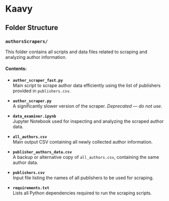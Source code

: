 # Kaavy

## Folder Structure

### `authorsScrapers/`

This folder contains all scripts and data files related to scraping and analyzing author information.

#### Contents:

- **`author_scraper_fast.py`**  
  Main script to scrape author data efficiently using the list of publishers provided in `publishers.csv`.

- **`author_scraper.py`**  
  A significantly slower version of the scraper. *Deprecated — do not use.*

- **`data_examiner.ipynb`**  
  Jupyter Notebook used for inspecting and analyzing the scraped author data.

- **`all_authors.csv`**  
  Main output CSV containing all newly collected author information.

- **`publisher_authors_data.csv`**  
  A backup or alternative copy of `all_authors.csv`, containing the same author data.

- **`publishers.csv`**  
  Input file listing the names of all publishers to be used for scraping.

- **`requirements.txt`**  
  Lists all Python dependencies required to run the scraping scripts.
